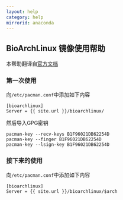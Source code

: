 ```yaml
---
layout: help
category: help
mirrorid: anaconda
---
```


## BioArchLinux 镜像使用帮助

本帮助翻译自[官方文档](https://wiki.bioarchlinux.org/index.php?title=Usage)

### 第一次使用
向`/etc/pacman.conf`中添加如下内容

```
[bioarchlinux]
Server = {{ site.url }}/bioarchlinux/
```

然后导入GPG密钥
```
pacman-key --recv-keys B1F96021DB62254D
pacman-key --finger B1F96021DB62254D
pacman-key --lsign-key B1F96021DB62254D
```

### 接下来的使用
向`/etc/pacman.conf`中添加如下内容

```
[bioarchlinux]
Server = {{ site.url }}/bioarchlinux/$arch
```
